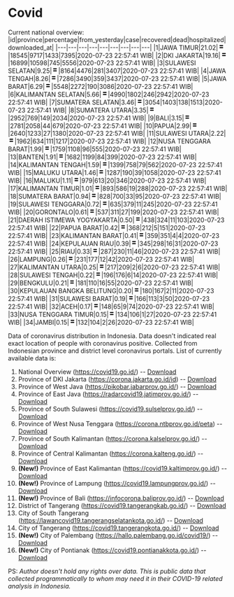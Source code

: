 # Covid
Current national overview:
|id|province|percentage|from_yesterday|case|recovered|dead|hospitalized|downloaded_at|
|---|---|---|---|---|---|---|---|---|
|1|JAWA TIMUR|21.02|![equal](https://github.com/ariefrachmannn/covid/raw/master/img/rsz_equal.png)|18545|9717|1433|7395|2020-07-23 22:57:41 WIB|
|2|DKI JAKARTA|19.16|![equal](https://github.com/ariefrachmannn/covid/raw/master/img/rsz_equal.png)|16899|10598|745|5556|2020-07-23 22:57:41 WIB|
|3|SULAWESI SELATAN|9.25|![equal](https://github.com/ariefrachmannn/covid/raw/master/img/rsz_equal.png)|8164|4476|281|3407|2020-07-23 22:57:41 WIB|
|4|JAWA TENGAH|8.26|![equal](https://github.com/ariefrachmannn/covid/raw/master/img/rsz_equal.png)|7286|3490|359|3437|2020-07-23 22:57:41 WIB|
|5|JAWA BARAT|6.29|![equal](https://github.com/ariefrachmannn/covid/raw/master/img/rsz_equal.png)|5548|2272|190|3086|2020-07-23 22:57:41 WIB|
|6|KALIMANTAN SELATAN|5.66|![equal](https://github.com/ariefrachmannn/covid/raw/master/img/rsz_equal.png)|4990|1802|246|2942|2020-07-23 22:57:41 WIB|
|7|SUMATERA SELATAN|3.46|![equal](https://github.com/ariefrachmannn/covid/raw/master/img/rsz_equal.png)|3054|1403|138|1513|2020-07-23 22:57:41 WIB|
|8|SUMATERA UTARA|3.35|![equal](https://github.com/ariefrachmannn/covid/raw/master/img/rsz_equal.png)|2952|769|149|2034|2020-07-23 22:57:41 WIB|
|9|BALI|3.15|![equal](https://github.com/ariefrachmannn/covid/raw/master/img/rsz_equal.png)|2781|2058|44|679|2020-07-23 22:57:41 WIB|
|10|PAPUA|2.99|![equal](https://github.com/ariefrachmannn/covid/raw/master/img/rsz_equal.png)|2640|1233|27|1380|2020-07-23 22:57:41 WIB|
|11|SULAWESI UTARA|2.22|![equal](https://github.com/ariefrachmannn/covid/raw/master/img/rsz_equal.png)|1962|634|111|1217|2020-07-23 22:57:41 WIB|
|12|NUSA TENGGARA BARAT|1.99|![equal](https://github.com/ariefrachmannn/covid/raw/master/img/rsz_equal.png)|1759|1108|96|555|2020-07-23 22:57:41 WIB|
|13|BANTEN|1.91|![equal](https://github.com/ariefrachmannn/covid/raw/master/img/rsz_equal.png)|1682|1199|84|399|2020-07-23 22:57:41 WIB|
|14|KALIMANTAN TENGAH|1.59|![equal](https://github.com/ariefrachmannn/covid/raw/master/img/rsz_equal.png)|1399|758|79|562|2020-07-23 22:57:41 WIB|
|15|MALUKU UTARA|1.46|![equal](https://github.com/ariefrachmannn/covid/raw/master/img/rsz_equal.png)|1287|190|39|1058|2020-07-23 22:57:41 WIB|
|16|MALUKU|1.11|![equal](https://github.com/ariefrachmannn/covid/raw/master/img/rsz_equal.png)|979|613|20|346|2020-07-23 22:57:41 WIB|
|17|KALIMANTAN TIMUR|1.01|![equal](https://github.com/ariefrachmannn/covid/raw/master/img/rsz_equal.png)|893|586|19|288|2020-07-23 22:57:41 WIB|
|18|SUMATERA BARAT|0.94|![equal](https://github.com/ariefrachmannn/covid/raw/master/img/rsz_equal.png)|828|700|33|95|2020-07-23 22:57:41 WIB|
|19|SULAWESI TENGGARA|0.72|![equal](https://github.com/ariefrachmannn/covid/raw/master/img/rsz_equal.png)|635|379|11|245|2020-07-23 22:57:41 WIB|
|20|GORONTALO|0.61|![equal](https://github.com/ariefrachmannn/covid/raw/master/img/rsz_equal.png)|537|311|27|199|2020-07-23 22:57:41 WIB|
|21|DAERAH ISTIMEWA YOGYAKARTA|0.50|![equal](https://github.com/ariefrachmannn/covid/raw/master/img/rsz_equal.png)|438|324|11|103|2020-07-23 22:57:41 WIB|
|22|PAPUA BARAT|0.42|![equal](https://github.com/ariefrachmannn/covid/raw/master/img/rsz_equal.png)|368|212|5|151|2020-07-23 22:57:41 WIB|
|23|KALIMANTAN BARAT|0.41|![equal](https://github.com/ariefrachmannn/covid/raw/master/img/rsz_equal.png)|359|351|4|4|2020-07-23 22:57:41 WIB|
|24|KEPULAUAN RIAU|0.39|![equal](https://github.com/ariefrachmannn/covid/raw/master/img/rsz_equal.png)|345|298|16|31|2020-07-23 22:57:41 WIB|
|25|RIAU|0.33|![equal](https://github.com/ariefrachmannn/covid/raw/master/img/rsz_equal.png)|287|230|11|46|2020-07-23 22:57:41 WIB|
|26|LAMPUNG|0.26|![equal](https://github.com/ariefrachmannn/covid/raw/master/img/rsz_equal.png)|231|177|12|42|2020-07-23 22:57:41 WIB|
|27|KALIMANTAN UTARA|0.25|![equal](https://github.com/ariefrachmannn/covid/raw/master/img/rsz_equal.png)|217|209|2|6|2020-07-23 22:57:41 WIB|
|28|SULAWESI TENGAH|0.22|![equal](https://github.com/ariefrachmannn/covid/raw/master/img/rsz_equal.png)|196|176|6|14|2020-07-23 22:57:41 WIB|
|29|BENGKULU|0.21|![equal](https://github.com/ariefrachmannn/covid/raw/master/img/rsz_equal.png)|181|110|16|55|2020-07-23 22:57:41 WIB|
|30|KEPULAUAN BANGKA BELITUNG|0.20|![equal](https://github.com/ariefrachmannn/covid/raw/master/img/rsz_equal.png)|180|167|2|11|2020-07-23 22:57:41 WIB|
|31|SULAWESI BARAT|0.19|![equal](https://github.com/ariefrachmannn/covid/raw/master/img/rsz_equal.png)|166|113|3|50|2020-07-23 22:57:41 WIB|
|32|ACEH|0.17|![equal](https://github.com/ariefrachmannn/covid/raw/master/img/rsz_equal.png)|148|65|9|74|2020-07-23 22:57:41 WIB|
|33|NUSA TENGGARA TIMUR|0.15|![equal](https://github.com/ariefrachmannn/covid/raw/master/img/rsz_equal.png)|134|106|1|27|2020-07-23 22:57:41 WIB|
|34|JAMBI|0.15|![equal](https://github.com/ariefrachmannn/covid/raw/master/img/rsz_equal.png)|132|104|2|26|2020-07-23 22:57:41 WIB|

Data of coronavirus distribution in Indonesia. Data doesn't indicated real exact location of people with coronavirus positive. Collected from Indonesian province and district level coronavirus portals. List of currently available data is:
1. National Overview (https://covid19.go.id/) -- [Download](https://www.dropbox.com/s/66ly270fw4y76fx/covid_nasional.csv?dl=0)
2. Province of DKI Jakarta (https://corona.jakarta.go.id/id) -- [Download](https://riwayat-file-covid-19-dki-jakarta-jakartagis.hub.arcgis.com/)
3. Province of West Java (https://pikobar.jabarprov.go.id/) -- [Download](https://www.dropbox.com/s/alg0zp60fylq6cn/covid_jabar.csv?dl=0)
4. Province of East Java (https://radarcovid19.jatimprov.go.id/) -- [Download](https://www.dropbox.com/sh/e7vtgcnl4ckbvr4/AADo9UMRDZvrhHn66qTHZOvNa?dl=0)
5. Province of South Sulawesi (https://covid19.sulselprov.go.id/) -- [Download](https://www.dropbox.com/s/z5ek23lwcztj7z7/covid_sulsel.csv?dl=0)
6. Province of West Nusa Tenggara (https://corona.ntbprov.go.id/peta) -- [Download](https://www.dropbox.com/s/4p2k93n42xx0c00/covid_ntb.csv?dl=0)
7. Province of South Kalimantan (https://corona.kalselprov.go.id/) -- [Download](https://www.dropbox.com/sh/7aa2kvz8lb04pzz/AADH1Oj5oFMw2mp-D3JStPRsa?dl=0)
8. Province of Central Kalimantan (https://corona.kalteng.go.id/) -- [Download](https://www.dropbox.com/s/9q01v5r3ys2ozk4/covid_kalteng.csv?dl=0)
9. **(New!)** Province of East Kalimantan (https://covid19.kaltimprov.go.id/) -- [Download](https://www.dropbox.com/sh/qhpxj532nm80goa/AAB6ek_fp1__ieTR0TFQpfIga?dl=0)
10. **(New!)** Province of Lampung (https://covid19.lampungprov.go.id/) -- [Download](https://www.dropbox.com/s/ecuew6oa9kzwqwx/covid_lampung.csv?dl=0)
11. **(New!)** Province of Bali (https://infocorona.baliprov.go.id/) -- [Download](https://www.dropbox.com/sh/iceiwun4ufttmiu/AAC7dSRMpfTjPI1Lfzw-LeCUa?dl=0)
12. District of Tangerang (https://covid19.tangerangkab.go.id/) -- [Download](https://www.dropbox.com/sh/yxovyy6sy5bnz4p/AACZzVHinisKmz8oQWyQJ3nua?dl=0)
13. City of South Tangerang (https://lawancovid19.tangerangselatankota.go.id/) -- [Download](https://www.dropbox.com/s/zlvxo4ivswdzmle/covid_tangsel.csv?dl=0)
14. City of Tangerang (https://covid19.tangerangkota.go.id/) -- [Download](https://www.dropbox.com/s/e53224kvdrpjzy0/covid_tangkot.csv?dl=0)
15. **(New!)** City of Palembang (https://hallo.palembang.go.id/covid19/) -- [Download](https://www.dropbox.com/sh/oj17bhwhlpjht9e/AABZEG-OiaSaFvikATDx6coEa?dl=0)
16. **(New!)** City of Pontianak (https://covid19.pontianakkota.go.id/) -- [Download](https://www.dropbox.com/sh/66if3y4ly51j4sh/AADQ-zwLGa7Kz4ZzJgDw2-3na?dl=0)

PS: *Author doesn't hold any rights over data. This is public data that collected programmatically to whom may need it in their COVID-19 related analysis in Indonesia.*
